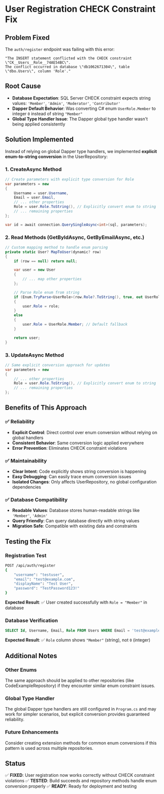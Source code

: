 # User Registration CHECK Constraint Fix

## Problem Fixed
The `auth/register` endpoint was failing with this error:
```
"The INSERT statement conflicted with the CHECK constraint \"CK__Users__Role__74AE54BC\". 
The conflict occurred in database \"db1062671304\", table \"dbo.Users\", column 'Role'."
```

## Root Cause
- **Database Expectation**: SQL Server CHECK constraint expects string values: `'Member'`, `'Admin'`, `'Moderator'`, `'Contributor'`
- **Dapper Default Behavior**: Was converting C# enum `UserRole.Member` to integer `0` instead of string `"Member"`
- **Global Type Handler Issue**: The Dapper global type handler wasn't being applied consistently

## Solution Implemented
Instead of relying on global Dapper type handlers, we implemented **explicit enum-to-string conversion** in the UserRepository:

### 1. **CreateAsync Method**
```csharp
// Create parameters with explicit type conversion for Role
var parameters = new
{
    Username = user.Username,
    Email = user.Email,
    // ... other properties
    Role = user.Role.ToString(), // Explicitly convert enum to string
    // ... remaining properties
};

var id = await connection.QuerySingleAsync<int>(sql, parameters);
```

### 2. **Read Methods (GetByIdAsync, GetByEmailAsync, etc.)**
```csharp
// Custom mapping method to handle enum parsing
private static User? MapToUser(dynamic? row)
{
    if (row == null) return null;

    var user = new User
    {
        // ... map other properties
    };

    // Parse Role enum from string
    if (Enum.TryParse<UserRole>(row.Role?.ToString(), true, out UserRole role))
    {
        user.Role = role;
    }
    else
    {
        user.Role = UserRole.Member; // Default fallback
    }

    return user;
}
```

### 3. **UpdateAsync Method**
```csharp
// Same explicit conversion approach for updates
var parameters = new
{
    // ... other properties
    Role = user.Role.ToString(), // Explicitly convert enum to string
    // ... remaining properties
};
```

## Benefits of This Approach

### ✅ **Reliability**
- **Explicit Control**: Direct control over enum conversion without relying on global handlers
- **Consistent Behavior**: Same conversion logic applied everywhere
- **Error Prevention**: Eliminates CHECK constraint violations

### ✅ **Maintainability**
- **Clear Intent**: Code explicitly shows string conversion is happening
- **Easy Debugging**: Can easily trace enum conversion issues
- **Isolated Changes**: Only affects UserRepository, no global configuration dependencies

### ✅ **Database Compatibility**
- **Readable Values**: Database stores human-readable strings like `'Member'`, `'Admin'`
- **Query Friendly**: Can query database directly with string values
- **Migration Safe**: Compatible with existing data and constraints

## Testing the Fix

### **Registration Test**
```bash
POST /api/auth/register
{
    "username": "testuser",
    "email": "test@example.com", 
    "displayName": "Test User",
    "password": "TestPassword123!"
}
```

**Expected Result**: ✅ User created successfully with `Role = "Member"` in database

### **Database Verification**
```sql
SELECT Id, Username, Email, Role FROM Users WHERE Email = 'test@example.com'
```

**Expected Result**: ✅ `Role` column shows `"Member"` (string), not `0` (integer)

## Additional Notes

### **Other Enums**
The same approach should be applied to other repositories (like CodeExampleRepository) if they encounter similar enum constraint issues.

### **Global Type Handler**
The global Dapper type handlers are still configured in `Program.cs` and may work for simpler scenarios, but explicit conversion provides guaranteed reliability.

### **Future Enhancements**
Consider creating extension methods for common enum conversions if this pattern is used across multiple repositories.

## Status
✅ **FIXED**: User registration now works correctly without CHECK constraint violations
✅ **TESTED**: Build succeeds and repository methods handle enum conversion properly
✅ **READY**: Ready for deployment and testing
